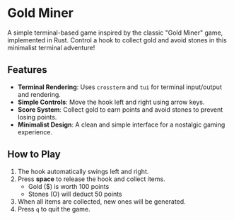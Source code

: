 
# Gold Miner

A simple terminal-based game inspired by the classic "Gold Miner" game, implemented in Rust. Control a hook to collect gold and avoid stones in this minimalist terminal adventure!

## Features

- **Terminal Rendering**: Uses `crossterm` and `tui` for terminal input/output and rendering.
- **Simple Controls**: Move the hook left and right using arrow keys.
- **Score System**: Collect gold to earn points and avoid stones to prevent losing points.
- **Minimalist Design**: A clean and simple interface for a nostalgic gaming experience.

## How to Play

1. The hook automatically swings left and right.
2. Press **space** to release the hook and collect items.
   - Gold ($) is worth 100 points
   - Stones (O) will deduct 50 points
3. When all items are collected, new ones will be generated.
4. Press `q` to quit the game.
